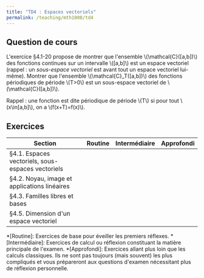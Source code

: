 ```yaml
---
title: "TD4 : Espaces vectoriels"
permalink: /teaching/mth1008/td4
---
```


## Question de cours

L'exercice §4.1-20 propose de montrer que l'ensemble \\(\mathcal{C}([a,b])\\) des fonctions continues sur un intervalle \\([a,b]\\) est un espace vectoriel (rappel : un *sous-espace vectoriel* est avant tout un espace vectoriel lui-même). Montrer que l'ensemble \\(\mathcal{C}_T([a,b])\\) des fonctions périodiques de période \\(T>0\\) est un sous-espace vectoriel de \\(\mathcal{C}([a,b])\\).

Rappel : une fonction est dite périodique de période \\(T\\) si pour tout \\(x\in[a,b]\\), on a \\(f(x+T)=f(x)\\).


## Exercices

| Section                                           | Routine | Intermédiaire | Approfondi |
| ------------------------------------------------- | ------- | ------------- | ---------- |
| §4.1. Espaces vectoriels, sous-espaces vectoriels |         |               |            |
| §4.2. Noyau, image et applications linéaires      |         |               |            |
| §4.3. Familles libres et bases                    |         |               |            |
| §4.5. Dimension d'un espace vectoriel             |         |               |            |

*[Routine]: Exercices de base pour éveiller les premiers réflexes.
*[Intermédiaire]: Exercices de calcul ou réflexion constituant la matière principale de l'examen.
*[Approfondi]: Exercices allant plus loin que les calculs classiques. Ils ne sont pas toujours (mais souvent) les plus compliqués et vous prépareront aux questions d'examen nécessitant plus de réflexion personnelle.